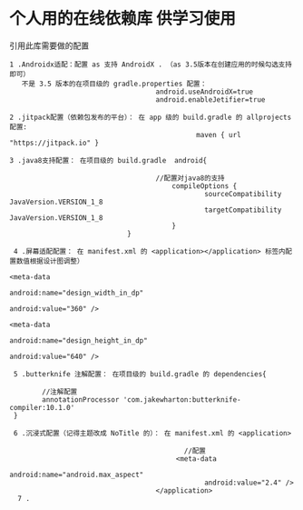 # 个人用的在线依赖库  供学习使用


引用此库需要做的配置

    1 .Androidx适配：配置 as 支持 AndroidX . （as 3.5版本在创建应用的时候勾选支持即可）
       不是 3.5 版本的在项目级的 gradle.properties 配置：
                                        android.useAndroidX=true
                                        android.enableJetifier=true
                                        
    2 .jitpack配置（依赖包发布的平台）： 在 app 级的 build.gradle 的 allprojects 配置:
                                                  maven { url "https://jitpack.io" }
                                                  
    3 .java8支持配置： 在项目级的 build.gradle  android{
    
                                        //配置对java8的支持
                                            compileOptions {
                                                    sourceCompatibility JavaVersion.VERSION_1_8
                                                    targetCompatibility JavaVersion.VERSION_1_8
                                            }
                                 }  
                                 
     4 .屏幕适配配置： 在 manifest.xml 的 <application></application> 标签内配置数值根据设计图调整）     
                                                                     <meta-data
                                                                            android:name="design_width_in_dp"
                                                                            android:value="360" />
                                                                        <meta-data
                                                                            android:name="design_height_in_dp"
                                                                            android:value="640" />
      
     5 .butterknife 注解配置： 在项目级的 build.gradle 的 dependencies{
     
            //注解配置
            annotationProcessor 'com.jakewharton:butterknife-compiler:10.1.0'
     }
     
     6 .沉浸式配置（记得主题改成 NoTitle 的）： 在 manifest.xml 的 <application>
     
                                               //配置
                                             <meta-data
                                                    android:name="android.max_aspect"
                                                    android:value="2.4" />
                                        </application>
      7 .
